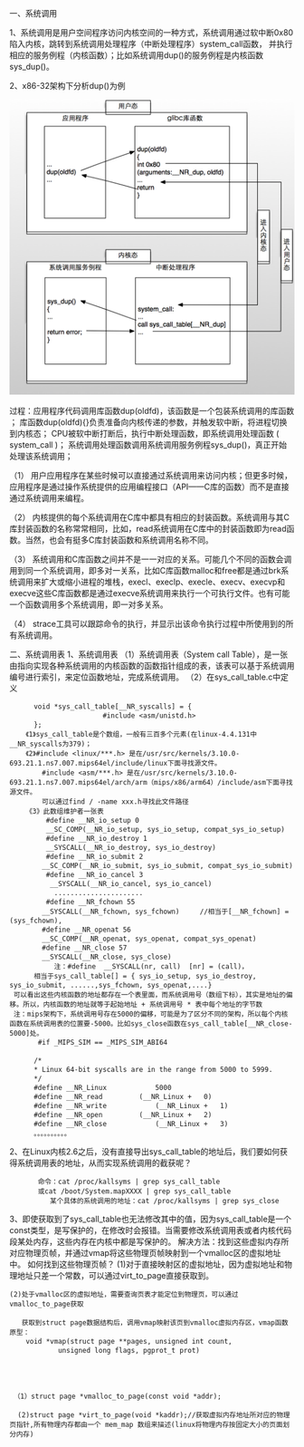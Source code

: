 一、系统调用

1、系统调用是用户空间程序访问内核空间的一种方式，系统调用通过软中断0x80陷入内核，跳转到系统调用处理程序（中断处理程序）system_call函数，
     并执行相应的服务例程（内核函数）；比如系统调用dup()的服务例程是内核函数sys_dup()。

2、x86-32架构下分析dup()为例


![image](https://github.com/wanglinhuiyong/linux/blob/master/hook-syscall/image.png)

过程：应用程序代码调用库函数dup(oldfd)，该函数是一个包装系统调用的库函数 ；
     库函数dup(oldfd){}负责准备向内核传递的参数，并触发软中断，将进程切换到内核态；
     CPU被软中断打断后，执行中断处理函数，即系统调用处理函数 ( system_call )；
     系统调用处理函数调用系统调用服务例程sys_dup()，真正开始处理该系统调用；

（1）	用户应用程序在某些时候可以直接通过系统调用来访问内核；但更多时候， 应用程序是通过操作系统提供的应用编程接口（API——C库的函数）而不是直接通过系统调用来编程。

（2）	内核提供的每个系统调用在C库中都具有相应的封装函数。系统调用与其C库封装函数的名称常常相同，比如，read系统调用在C库中的封装函数即为read函数。当然，也会有挺多C库封装函数和系统调用名称不同。

（3）	系统调用和C库函数之间并不是一一对应的关系。可能几个不同的函数会调用到同一个系统调用，即多对一关系，比如C库函数malloc和free都是通过brk系统调用来扩大或缩小进程的堆栈，execl、execlp、execle、execv、execvp和execve这些C库函数都是通过execve系统调用来执行一个可执行文件。也有可能一个函数调用多个系统调用，即一对多关系。

（4）	strace工具可以跟踪命令的执行，并显示出该命令执行过程中所使用到的所有系统调用。

二、系统调用表
    1、系统调用表
      （1）系统调用表（System call Table），是一张由指向实现各种系统调用的内核函数的函数指针组成的表，该表可以基于系统调用编号进行索引，来定位函数地址，完成系统调用。
      （2）在sys_call_table.c中定义
             
          void *sys_call_table[__NR_syscalls] = {
	                       #include <asm/unistd.h>
          };
        《1》sys_call_table是个数组，一般有三百多个元素(在linux-4.4.131中__NR_syscalls为379)；
        《2》#include <linux/***.h> 是在/usr/src/kernels/3.10.0-693.21.1.ns7.007.mips64el/include/linux下面寻找源文件。
            #include <asm/***.h> 是在/usr/src/kernels/3.10.0-693.21.1.ns7.007.mips64el/arch/arm（mips/x86/arm64）/include/asm下面寻找源文件。
            可以通过find / -name xxx.h寻找此文件路径
        《3》此数组维护者一张表
             #define __NR_io_setup 0
             __SC_COMP(__NR_io_setup, sys_io_setup, compat_sys_io_setup)
             #define __NR_io_destroy 1
             __SYSCALL(__NR_io_destroy, sys_io_destroy)
             #define __NR_io_submit 2
            __SC_COMP(__NR_io_submit, sys_io_submit, compat_sys_io_submit)
             #define __NR_io_cancel 3
              __SYSCALL(__NR_io_cancel, sys_io_cancel)
               ......................
             #define __NR_fchown 55
	        __SYSCALL(__NR_fchown, sys_fchown)     //相当于[__NR_fchown] = (sys_fchown),
	        #define __NR_openat 56
	        __SC_COMP(__NR_openat, sys_openat, compat_sys_openat)
	        #define __NR_close 57
	        __SYSCALL(__NR_close, sys_close)
               注：#define  __SYSCALL(nr, call)  [nr] = (call)，
          相当于sys_call_table[] = { sys_io_setup, sys_io_destroy, sys_io_submit, ......,sys_fchown, sys_openat,....}
     可以看出这些内核函数的地址都存在一个表里面，而系统调用号（数组下标），其实是地址的偏移。所以，内核函数的地址就等于起始地址 + 系统调用号 * 表中每个地址的字节数
     注：mips架构下，系统调用号存在5000的偏移，可能是为了区分不同的架构，所以每个内核函数在系统调用表的位置要-5000。比如sys_close函数在sys_call_table[__NR_close-5000]处。
           #if _MIPS_SIM == _MIPS_SIM_ABI64

          /*
          * Linux 64-bit syscalls are in the range from 5000 to 5999.
          */
          #define __NR_Linux			5000
          #define __NR_read			(__NR_Linux +	0)
          #define __NR_write			(__NR_Linux +	1)
          #define __NR_open			(__NR_Linux +	2)
          #define __NR_close			(__NR_Linux +	3)
          。。。。。。。。。。
          
          
   2、在Linux内核2.6之后，没有直接导出sys_call_table的地址后，我们要如何获得系统调用表的地址，从而实现系统调用的截获呢？
   
           命令：cat /proc/kallsyms | grep sys_call_table
           或cat /boot/System.mapXXXX | grep sys_call_table
              某个具体的系统调用的地址：cat /proc/kallsyms | grep sys_close
	      
	      
   3、即使获取到了sys_call_table也无法修改其中的值，因为sys_call_table是一个const类型，是写保护的，在修改时会报错。当需要修改系统调用表或者内核代码段某处内存，这些内存在内核中都是写保护的。
      解决方法：找到这些虚拟内存所对应物理页帧，并通过vmap将这些物理页帧映射到一个vmalloc区的虚拟地址中。
      如何找到这些物理页帧？
        (1)对于直接映射区的虚拟地址，因为虚拟地址和物理地址只差一个常数，可以通过virt_to_page直接获取到。
	 
	(2)处于vmalloc区的虚拟地址，需要查询页表才能定位到物理页，可以通过vmalloc_to_page获取

	   获取到struct page数据结构后，调用vmap映射该页到vmalloc虚拟内存区，vmap函数原型：
		void *vmap(struct page **pages, unsigned int count,
				unsigned long flags, pgprot_t prot)



   
     （1）struct page *vmalloc_to_page(const void *addr);
   
      (2)struct page *virt_to_page(void *kaddr);//获取虚拟内存地址所对应的物理页指针,所有物理内存都由一个 mem_map 数组来描述(linux将物理内存按固定大小的页面划分内存)
      



